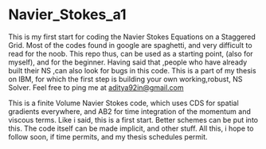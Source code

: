 # Navier_Stokes_a1
This is my first start for coding the Navier Stokes Equations on a Staggered Grid. Most of the codes found in google are spaghetti, and very difficult to read for the noob. This repo thus, can be used as a starting point, (also for myself), and for the beginner. Having said that ,people who have already built their NS ,can also look for bugs in this code. This is a part of my thesis on IBM, for which the first step is building your own working,robust, NS Solver. Feel free to ping me at aditya92in@gmail.com

This is a finite Volume Navier Stokes code, which uses CDS for spatial gradients everywhere, and AB2 for time integration of the momentum and viscous terms. Like i said, this is a first start. Better schemes can be put into this. The code itself can be made implicit, and other stuff. All this, i hope to follow soon, if time permits, and my thesis schedules permit.
